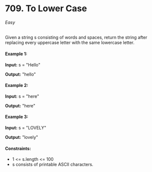 # 709. To Lower Case
###### Easy

Given a string s consisting of words and spaces, return the string after replacing every uppercase letter with the same lowercase letter.

#### Example 1:

<b>Input:</b> s = "Hello"

<b>Output:</b> "hello"


#### Example 2:

<b>Input:</b> s = "here"

<b>Output:</b> "here"


#### Example 3:

<b>Input:</b> s = "LOVELY"

<b>Output:</b> "lovely"
 

#### Constraints:
* 1 <= s.length <= 100
* s consists of printable ASCII characters.